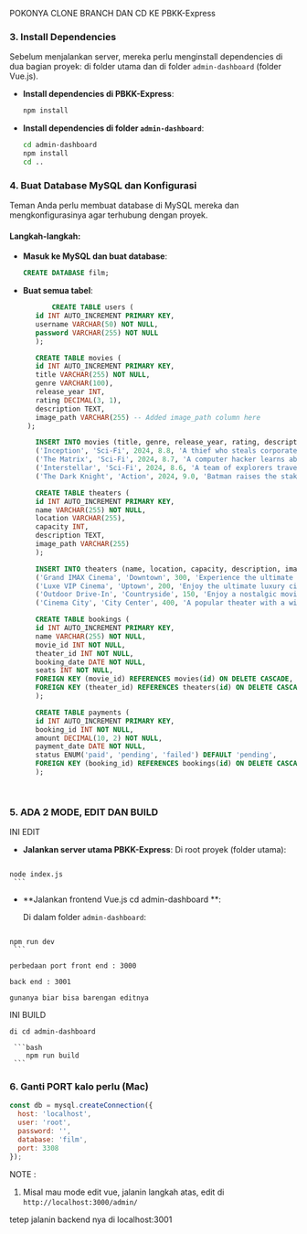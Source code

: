 POKONYA CLONE BRANCH DAN CD KE PBKK-Express

### 3. **Install Dependencies**
   Sebelum menjalankan server, mereka perlu menginstall dependencies di dua bagian proyek: di folder utama dan di folder `admin-dashboard` (folder Vue.js).

   - **Install dependencies di PBKK-Express**:
     ```bash
     npm install
     ```

   - **Install dependencies di folder `admin-dashboard`**:
     ```bash
     cd admin-dashboard
     npm install
     cd ..
     ```

### 4. **Buat Database MySQL dan Konfigurasi**
   Teman Anda perlu membuat database di MySQL mereka dan mengkonfigurasinya agar terhubung dengan proyek.

   #### Langkah-langkah:
   - **Masuk ke MySQL dan buat database**:
     ```sql
     CREATE DATABASE film;
     ```
   - **Buat semua tabel**:
     ```sql
            CREATE TABLE users (
        id INT AUTO_INCREMENT PRIMARY KEY,
        username VARCHAR(50) NOT NULL,
        password VARCHAR(255) NOT NULL
        );

        CREATE TABLE movies (
        id INT AUTO_INCREMENT PRIMARY KEY,
        title VARCHAR(255) NOT NULL,
        genre VARCHAR(100),
        release_year INT,
        rating DECIMAL(3, 1),
        description TEXT,
        image_path VARCHAR(255) -- Added image_path column here
      );

        INSERT INTO movies (title, genre, release_year, rating, description, image_path) VALUES
        ('Inception', 'Sci-Fi', 2024, 8.8, 'A thief who steals corporate secrets through the use of dream-sharing technology.', './images/inception.jpeg'),
        ('The Matrix', 'Sci-Fi', 2024, 8.7, 'A computer hacker learns about the true nature of his reality.', './images/matrix.jpg'),
        ('Interstellar', 'Sci-Fi', 2024, 8.6, 'A team of explorers travel through a wormhole in space.', './images/interstellar.jpg'),
        ('The Dark Knight', 'Action', 2024, 9.0, 'Batman raises the stakes in his war on crime.', './images/thedarkknight.jpg');

        CREATE TABLE theaters (
        id INT AUTO_INCREMENT PRIMARY KEY,
        name VARCHAR(255) NOT NULL,
        location VARCHAR(255),
        capacity INT,
        description TEXT,
        image_path VARCHAR(255)
        );

        INSERT INTO theaters (name, location, capacity, description, image_path) VALUES
        ('Grand IMAX Cinema', 'Downtown', 300, 'Experience the ultimate in movie watching with crystal-clear IMAX screens and immersive sound.', './images/c1.jpg'),
        ('Luxe VIP Cinema', 'Uptown', 200, 'Enjoy the ultimate luxury cinema experience with reclining seats, private lounges, and gourmet snacks.', './images/c2.jpg'),
        ('Outdoor Drive-In', 'Countryside', 150, 'Enjoy a nostalgic movie night under the stars at our classic outdoor drive-in theater.', './images/c3.png'),
        ('Cinema City', 'City Center', 400, 'A popular theater with a wide variety of movie selections and premium seating options.', './images/c4.jpg');

        CREATE TABLE bookings (
        id INT AUTO_INCREMENT PRIMARY KEY,
        name VARCHAR(255) NOT NULL,
        movie_id INT NOT NULL,
        theater_id INT NOT NULL,
        booking_date DATE NOT NULL,
        seats INT NOT NULL,
        FOREIGN KEY (movie_id) REFERENCES movies(id) ON DELETE CASCADE,
        FOREIGN KEY (theater_id) REFERENCES theaters(id) ON DELETE CASCADE
        );

        CREATE TABLE payments (
        id INT AUTO_INCREMENT PRIMARY KEY,
        booking_id INT NOT NULL,
        amount DECIMAL(10, 2) NOT NULL,
        payment_date DATE NOT NULL,
        status ENUM('paid', 'pending', 'failed') DEFAULT 'pending',
        FOREIGN KEY (booking_id) REFERENCES bookings(id) ON DELETE CASCADE
        );

      
     ```
### 5. **ADA 2 MODE, EDIT DAN BUILD**
   
   INI EDIT

   - **Jalankan server utama PBKK-Express**:
     Di root proyek (folder utama):
     ```bash
    node index.js
     ```
   
   - **Jalankan frontend Vue.js cd admin-dashboard **:

     Di dalam folder `admin-dashboard`:
     ```bash
    npm run dev
     ```

    perbedaan port front end : 3000

    back end : 3001

    gunanya biar bisa barengan editnya

INI BUILD

    di cd admin-dashboard

     ```bash
        npm run build
     ```


### 6. **Ganti PORT kalo perlu (Mac)**

```js
const db = mysql.createConnection({
  host: 'localhost',
  user: 'root',        
  password: '',        
  database: 'film',    
  port: 3308          
});
```

NOTE : 

1. Misal mau mode edit vue, jalanin langkah atas, edit di `http://localhost:3000/admin/`

tetep jalanin backend nya di localhost:3001


